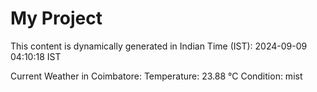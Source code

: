 # My Project

This content is dynamically generated in Indian Time (IST): 2024-09-09 04:10:18 IST


Current Weather in Coimbatore:
Temperature: 23.88 °C
Condition: mist
